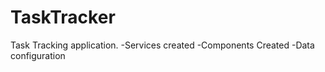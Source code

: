 # TaskTracker
Task Tracking application.  -Services created -Components Created  -Data configuration 
